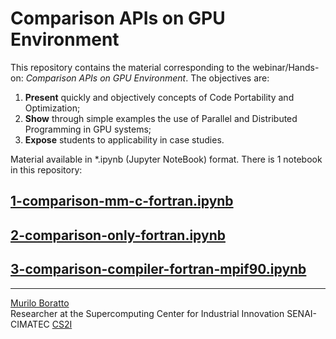 # Comparison APIs on GPU Environment

This repository contains the material corresponding to the webinar/Hands-on: _Comparison APIs on GPU Environment_. The objectives are:

1. **Present** quickly and objectively concepts of Code Portability and Optimization;
2. **Show** through simple examples the use of Parallel and Distributed Programming in GPU systems;
3. **Expose** students to applicability in case studies.

Material available in \*.ipynb (Jupyter NoteBook) format. There is 1 notebook in this repository:

## [1-comparison-mm-c-fortran.ipynb]()

## [2-comparison-only-fortran.ipynb]()

## [3-comparison-compiler-fortran-mpif90.ipynb]()


---

[Murilo Boratto](http://lattes.cnpq.br/9222855062709254) <br/>
Researcher at the Supercomputing Center for Industrial Innovation SENAI-CIMATEC [CS2I](http://www.senaicimatec.com.br/) <br/>
